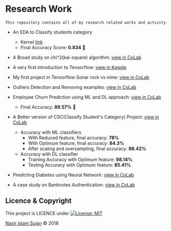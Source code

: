 # Research Work 

```
This repository contains all of my research related works and activity
```

* An EDA to Classify students category
    * Kernel [link](https://www.kaggle.com/nasirislamsujan/an-eda-with-different-ml-classifiers)
    * Final Accuracy Score: __0.834__ :robot: 

* A Broad study on chi^2(kai-square) algorithm: [view in CoLab](https://colab.research.google.com/drive/1K_DyNk8kxq0BYUgq5F-Z4FduogiH5Fya)
* A very first introduction to Tensorflow: [view in Kaggle](https://www.kaggle.com/nasirislamsujan/a-very-first-introduction-with-tensorflow)
* My first project in Tensorflow Sonar rock vs mine: [view in CoLab](https://colab.research.google.com/drive/1rN9rUP8SYZEZToZpI4ezsluPNJDNaOTd)
* Outliers Detection and Removing examples: [view in CoLab](https://colab.research.google.com/drive/1LTf6J_WnF3Mps6a8PZdgFxDLflaPmXCu)
* Employee Churn Prediction using ML and DL approach: [view in CoLab](https://colab.research.google.com/drive/1bgwZa_B2k78MvBq-u6ool3LFr8fsV4eI)
   * Final Accuracy: __89.57%__ :robot: 
* A Better version of CSC(Classify Student's Category) Project: [view in CoLab](https://colab.research.google.com/drive/1Onx3jyQXMls_c2a-rwRENORLf9XiQPzB)
   * Accuracy with ML classifiers
      * With Reduced feature, final accuracy: __78%__
      * With Optimum feature, final accuracy: __84.3%__
      * After scaling and oversampling, final accuracy: __88.42%__
   * Accuracy with DL classifier
      * Training Accuracy with Optimum feature: __98.14%__
      * Testing Accuracy with Optimum feature: __85.41%__

* Predicting Diabetes using Neural Network: [view in CoLab](https://colab.research.google.com/drive/1i-WoEiLPVudSQ-IVf0LtlwRPfVaaWqeg)
* A case study on Banknotes Authentication: [view in CoLab](https://colab.research.google.com/drive/1y2LCiR67xsV2mo3B2fegQHLYpuJ4wIM8)


## Licence & Copyright 
This project is LICENCE under [![License: MIT](https://img.shields.io/badge/License-MIT-yellow.svg)](https://opensource.org/licenses/MIT)

<a href="https://github.com/78526Nasir">Nasir Islam Sujan</a> &copy; 2018
